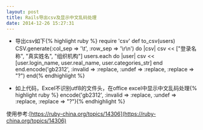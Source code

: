 ```yaml
---
layout: post
title: Rails导出csv及显示中文乱码处理
date: 2014-12-26 15:27:31
---
```


* 导出csv如下{% highlight ruby %}
require 'csv'
    def to_csv(users)
      CSV.generate(:col_sep => '\t', :row_sep => '\r\n') do |csv|
        csv << ["登录名称", "真实姓名", "组织机构"]
        users.each do |user|
          csv << [user.login_name, user.real_name, user.categories_str]
        end
      end.encode('gb2312', :invalid => :replace, :undef => :replace, :replace => "?")
    end{% endhighlight %}

* 如上代码，Excel不识别utf8的文件头，在office excel中显示中文乱码处理{% highlight ruby %}
  encode('gb2312', :invalid => :replace, :undef => :replace, :replace => "?"){% endhighlight %}



使用参考:[https://ruby-china.org/topics/14306](https://ruby-china.org/topics/14306)
